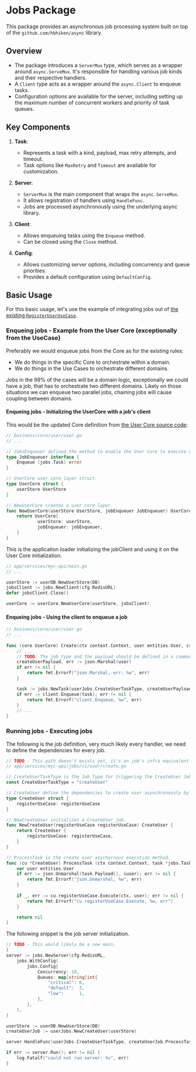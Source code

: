 # Jobs Package

This package provides an asynchronous job processing system built on top of the `github.com/hbhiken/async` library.

## Overview

- The package introduces a `ServerMux` type, which serves as a wrapper around `async.ServeMux`. It's responsible for handling various job kinds and their respective handlers.
- A `Client` type acts as a wrapper around the `async.Client` to enqueue tasks.
- Configuration options are available for the server, including setting up the maximum number of concurrent workers and priority of task queues.

## Key Components

1. **Task**:
    - Represents a task with a kind, payload, max retry attempts, and timeout.
    - Task options like `MaxRetry` and `Timeout` are available for customization.

2. **Server**:
    - `ServerMux` is the main component that wraps the `async.ServeMux`.
    - It allows registration of handlers using `HandleFunc`.
    - Jobs are processed asynchronously using the underlying async library.

3. **Client**:
    - Allows enqueuing tasks using the `Enqueue` method.
    - Can be closed using the `Close` method.

4. **Config**:
    - Allows customizing server options, including concurrency and queue priorities.
    - Provides a default configuration using `DefaultConfig`.

## Basic Usage

For this basic usage, let's use the example of integrating jobs out of [the existing `RegisterUserUseCase`](https://gitlab.com/circutor/cloud/myc-cloud/-/blob/main/business/usecase/user/register.go#L12).

### Enqueing jobs - Example from the User Core (exceptionally from the UseCase)

Preferably we would enqueue jobs from the Core as for the existing rules:

- We do things in the specific Core to orchestrate within a domain.
- We do things in the Use Cases to orchestrate different domains. 

Jobs in the 99% of the cases will be a domain logic, exceptionally we could have a job, that has to orchestrate two different domains. Likely on those situations we can enqueue two parallel jobs, chaining jobs will cause coupling between domains.

#### Enqueing jobs - Initializing the UserCore with a job's client

This would be the updated Core definition from [the User Core source code](https://gitlab.com/circutor/cloud/myc-cloud/-/blob/main/business/core/user/user.go#L28):

```go
// business/core/user/user.go
// ...

// JobsEnqueuer defined the method to enable the User Core to execute user jobs.
type JobEnqueuer interface {
    Enqueue (jobs.Task) error
}

// UserCore user core layer struct.
type UserCore struct {
    userStore UserStore
}

// NewUserCore creates a user core layer.
func NewUserCore(userStore UserStore, jobEnqueuer JobEnqueuer) UserCore {
	return UserCore{
            userStore: userStore,
            jobEnqueuer: jobEnqueuer,
	}
}
```

This is the application loader initializing the jobClient and using it on the User Core initialization.

```go
// app/services/myc-api/main.go
// ...

userStore := userDB.NewUserStore(DB)
jobsClient := jobs.NewClient(cfg.RedisURL)
defer jobsClient.Close()

userCore := userCore.NewUserCore(userStore, jobsClient)
```

#### Enqueing jobs - Using the client to enqueue a job

```go
// business/core/user/user.go
// ...
 
func (core UserCore) Create(ctx context.Context, user entities.User, creationType string) (entities.User, error) {
    // ...
    // TODO: The job type and the payload should be defined in a common place with real constant and types.
    createUserPayload, err := json.Marshal(user)
    if err != nil {
        return fmt.Errorf("json.Marshal, err: %w", err)
    }

    task := jobs.NewTask(userJobs.CreateUserTaskType, createUserPayload)
    if err := client.Enqueue(task); err != nil {
        return fmt.Errorf("client.Enqueue, %w", err)
    }
    // ...
}
```

### Running jobs - Executing jobs

The following is the job definition, very much likely every handler, we need to define the dependencies for every job.

```go
// TODO - This path doesn't exists yet, it's an job's infra equivalent to handlers.
// app/services/myc-api/jobs/v1/user/create.go

// CreateUserTaskType is the Job Type for triggering the CreateUser Job.
const CreateUserTaskType = "createUser"

// CreateUser define the dependencies to create user asynchronously by jobs.
type CreateUser struct {
    registerUseCase: registerUseCase
}

// NewCreateUser initializes a CreateUser job.
func NewCreateUser(registerUseCase registerUseCase) CreateUser {
    return CreateUser {
        registerUseCase: registerUseCase,
    }
}

// ProcessTask is the create user asychornous execution method.
func (cu *CreateUser) ProcessTask (ctx context.Context, task *jobs.Task) error {
    var user entities.User
    if err := json.Unmarshal(task.Payload(), &user); err != nil {
        return fmt.Errorf("json.Unmarshal, %w", err)
    }
    
    if _, err := cu.registerUseCase.Execute(ctx, user); err != nil {
        return fmt.Errorf("cu.registerUseCase.Execute, %w, err")
    }

    return nil
}
```

The following snippet is the job server initialization.

```go
// TODO - This would likely be a new main.
}
server := jobs.NewServer(cfg.RedisURL, 
    jobs.WithConfig(
        jobs.Config{
            Concurrency: 10,
            Queues: map[string]int{
                "critical": 6,
                "default":  3,
                "low":      1,
            },
        },
    ),
)

userStore := userDB.NewUserStore(DB)
createUserJob := userJobs.NewCreateUser(userStore)

server.HandleFunc(userJobs.CreateUserTaskType, createUserJob.ProcessTask)

if err := server.Run(); err != nil {
    log.Fatalf("could not run server: %v", err)
}
```
